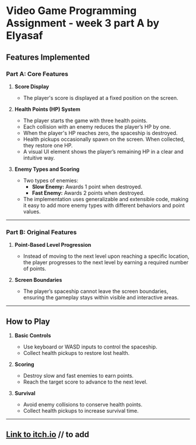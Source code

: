# Video Game Programming Assignment - week 3 part A by Elyasaf


## Features Implemented

### **Part A: Core Features**
1. **Score Display**
   - The player's score is displayed at a fixed position on the screen.

2. **Health Points (HP) System**
   - The player starts the game with three health points.
   - Each collision with an enemy reduces the player’s HP by one.
   - When the player's HP reaches zero, the spaceship is destroyed.
   - Health pickups occasionally spawn on the screen. When collected, they restore one HP.
   - A visual UI element shows the player’s remaining HP in a clear and intuitive way.

3. **Enemy Types and Scoring**
   - Two types of enemies:
     - **Slow Enemy:** Awards 1 point when destroyed.
     - **Fast Enemy:** Awards 2 points when destroyed.
   - The implementation uses generalizable and extensible code, making it easy to add more enemy types with different behaviors and point values.

---

### **Part B: Original Features**
1. **Point-Based Level Progression**
   - Instead of moving to the next level upon reaching a specific location, the player progresses to the next level by earning a required number of points.

2. **Screen Boundaries**
   - The player’s spaceship cannot leave the screen boundaries, ensuring the gameplay stays within visible and interactive areas.

---

## How to Play

1. **Basic Controls**
   - Use keyboard or WASD inputs to control the spaceship.
   - Collect health pickups to restore lost health.

2. **Scoring**
   - Destroy slow and fast enemies to earn points.
   - Reach the target score to advance to the next level.

3. **Survival**
   - Avoid enemy collisions to conserve health points.
   - Collect health pickups to increase survival time.

---


## [Link to itch.io]() // to add
